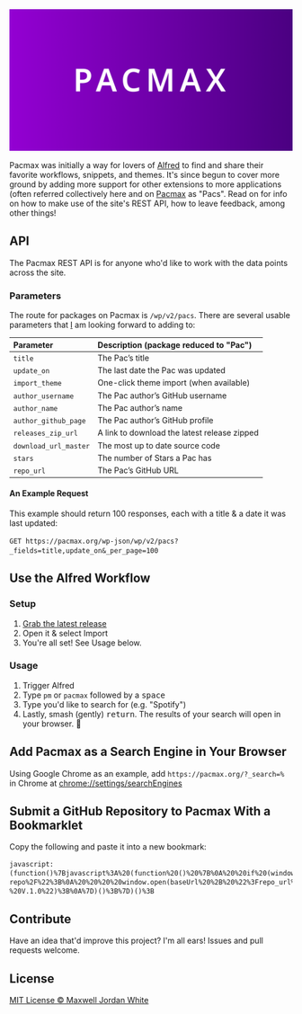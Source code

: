<img src="pacmax-github-banner.png"/>

Pacmax was initially a way for lovers of [Alfred](https://alfredapp.com) to find and share their favorite workflows, snippets, and themes. It's since begun to cover more ground by adding more support for other extensions to more applications (often referred collectively here and on [Pacmax](https://pacmax.org/) as "Pacs". Read on for info on how to make use of the site's REST API, how to leave feedback, among other things!

## API

The Pacmax REST API is for anyone who'd like to work with the data points across the site.

### Parameters

The route for packages on Pacmax is `/wp/v2/pacs`. There are several usable parameters that [I](https://github.com/gitatmax/) am looking forward to adding to:

| Parameter           	| Description (package reduced to "Pac")   |
|:--------------------|:----------------------------------------------|
| `title`                    | The Pac’s title                                             |
| `update_on`          | The last date the Pac was updated            |
| `import_theme`    | One-click theme import (when available)  |
| `author_username`    | The Pac author’s GitHub username       |
| `author_name`      | The Pac author’s name                                |
| `author_github_page` | The Pac author’s GitHub profile           |
| `releases_zip_url`   | A link to download the latest release zipped |
| `download_url_master`| The most up to date source code |
| `stars`              | The number of Stars a Pac has |
| `repo_url`           | The Pac’s GitHub URL |

#### An Example Request

This example should return 100 responses, each with a title & a date it was last  updated:

`GET https://pacmax.org/wp-json/wp/v2/pacs?_fields=title,update_on&_per_page=100`

## Use the Alfred Workflow

### Setup

1. [Grab the latest release](https://github.com/gitatmax/pacmax/releases/latest)
2. Open it & select Import
3. You're all set! See Usage below.

### Usage

1. Trigger Alfred
2. Type `pm` or `pacmax` followed by a <kbd>space</kbd>
3. Type you'd like to search for (e.g. "Spotify")
4.  Lastly, smash (gently) <kbd>return</kbd>. The results of your search will open in your browser. 🙌

## Add Pacmax as a Search Engine in Your Browser

Using Google Chrome as an example, add `https://pacmax.org/?_search=%` in Chrome at [chrome://settings/searchEngines](chrome://settings/searchEngines)

## Submit a GitHub Repository to Pacmax With a Bookmarklet
Copy the following and paste it into a new bookmark:

```
javascript:(function()%7Bjavascript%3A%20(function%20()%20%7B%0A%20%20if%20(window.location.hostname%20%3D%3D%20%22github.com%22)%20%7B%0A%20%20%20%20var%20url%20%3D%20document.URL%3B%0A%20%20%20%20var%20baseUrl%20%3D%20%22https%3A%2F%2Fpacmax.org%2Fsubmit-repo%2F%22%3B%0A%20%20%20%20window.open(baseUrl%20%2B%20%22%3Frepo_url%3D%22%20%2B%20document.URL%2C%20%22_blank%22)%3B%0A%20%20%7D%20else%20if%20(window.location.hostname%20%3D%3D%20%22pacmax.org%22)%20%7B%0A%20%20%7D%20else%20%7B%0A%20%20%20%20alert(%22Sorry%2C%20this%20only%20works%20with%20GitHub%20repositories%22)%3B%0A%20%20%7D%0A%20%20console.log(%22Pacmax%20Bookmarket%20-%20V.1.0%22)%3B%0A%7D)()%3B%7D)()%3B
```

## Contribute

Have an idea that'd improve this project? I'm all ears! Issues and pull requests welcome.

## License

[MIT License © Maxwell Jordan White](LICENSE.md)
